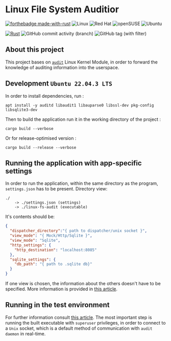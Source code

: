 # Linux File System Auditior
[![forthebadge made-with-rust](http://ForTheBadge.com/images/badges/made-with-rust.svg)](https://www.rust-lang.org/)
![Linux](https://img.shields.io/badge/Linux-FCC624?style=for-the-badge&logo=linux&logoColor=black)
![Red Hat](https://img.shields.io/badge/Red%20Hat-EE0000?style=for-the-badge&logo=redhat&logoColor=white)
![openSUSE](https://img.shields.io/badge/openSUSE-%2364B345?style=for-the-badge&logo=openSUSE&logoColor=white)
![Ubuntu](https://img.shields.io/badge/Ubuntu-E95420?style=for-the-badge&logo=ubuntu&logoColor=white)


[![Rust](https://github.com/legeof008/linux-fs-audit/actions/workflows/rust.yml/badge.svg?branch=main)](https://github.com/legeof008/linux-fs-audit/actions/workflows/rust.yml)
![GitHub commit activity (branch)](https://img.shields.io/github/commit-activity/t/legeof008/linux-fs-audit)
![GitHub tag (with filter)](https://img.shields.io/github/v/tag/legeof008/linux-fs-audit)

## About this project
This project bases on [`audit`](https://man7.org/linux/man-pages/man8/auditd.8.html) Linux Kernel Module, in order to forward
the knowledge of auditing information into the userspace.
## Development `Ubuntu 22.04.3 LTS`
In order to install dependencies, run :
```angular2html
apt install -y auditd libaudit1 libauparse0 libssl-dev pkg-config libsqlite3-dev
```
Then to build the application run it in the working directory of the project :
```angular2html
cargo build --verbose
```
Or for release-optimised version :
```angular2html
cargo build --release --verbose
```
## Running the application with app-specific settings
In order to run the application, within the same directory as the program, `settings.json` has to be present.
Directory view:
```console
./
    -> ./settings.json (settings)
    -> ./linux-fs-audit (executable)
```
It's contents should be:
```json
{
  "dispatcher_directory":"{ path to dispatcher/unix socket }",
  "view_mode": "{ Mock/Http/Sqlite }",
  "view_mode": "Sqlite",
  "http_settings": {
    "http_destination": "localhost:8085"
  },
  "sqlite_settings": {
    "db_path": "{ path to .sqlite db}"
  }
}
```
If one view is chosen, the information about the others doesn't have to be specified.
More information is provided in [this article](https://github.com/legeof008/linux-fs-audit/wiki/Project-configuration-%E2%80%90-Ubuntu-22.04.3-LTS).
## Running in the test environment
For further information consult [this article](https://github.com/legeof008/linux-fs-audit/wiki/Development-setup-%E2%80%90-Ubuntu-22.04.3-LTS).
The most important step is running the built executable with `superuser` privileges, in order to connect to a `Unix` socket,
which is a default method of communication
with `audit daemon` in real-time.